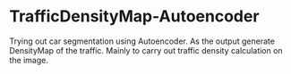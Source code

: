 # TrafficDensityMap-Autoencoder
Trying out car segmentation using Autoencoder. As the output generate DensityMap of the traffic. Mainly to carry out traffic density calculation on the image.
